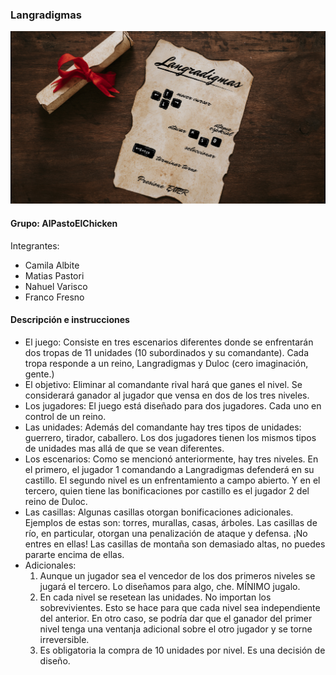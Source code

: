 ### Langradigmas

![capturaJuego](assets/inicio.png)

#### Grupo: AlPastoElChicken

Integrantes:

- Camila Albite
- Matias Pastori
- Nahuel Varisco
- Franco Fresno

#### Descripción e instrucciones

- El juego:
  Consiste en tres escenarios diferentes donde se enfrentarán dos tropas de 11 unidades (10 subordinados y su comandante).
  Cada tropa responde a un reino, Langradigmas y Duloc (cero imaginación, gente.)
- El objetivo:
  Eliminar al comandante rival hará que ganes el nivel.
  Se considerará ganador al jugador que vensa en dos de los tres niveles. 
- Los jugadores:
  El juego está diseñado para dos jugadores. Cada uno en control de un reino.
- Las unidades:
  Además del comandante hay tres tipos de unidades: guerrero, tirador, caballero. Los dos jugadores tienen los mismos tipos de unidades mas allá de que se vean diferentes.
- Los escenarios:
  Como se mencionó anteriormente, hay tres niveles. En el primero, el jugador 1 comandando a Langradigmas defenderá en su castillo. El segundo nivel es un enfrentamiento a campo abierto. Y en el tercero, quien tiene las bonificaciones por castillo es el jugador 2 del reino de Duloc.
- Las casillas:
  Algunas casillas otorgan bonificaciones adicionales. Ejemplos de estas son: torres, murallas, casas, árboles.
  Las casillas de río, en particular, otorgan una penalización de ataque y defensa. ¡No entres en ellas!
  Las casillas de montaña son demasiado altas, no puedes pararte encima de ellas.
- Adicionales:
  1) Aunque un jugador sea el vencedor de los dos primeros niveles se jugará el tercero. Lo diseñamos para algo, che. MÍNIMO jugalo.
  2) En cada nivel se resetean las unidades. No importan los sobrevivientes. Esto se hace para que cada nivel sea independiente del    anterior. En otro caso, se podría dar que el ganador del primer nivel tenga una ventanja adicional sobre el otro jugador y se torne irreversible. 
  3) Es obligatoria la compra de 10 unidades por nivel. Es una decisión de diseño.
